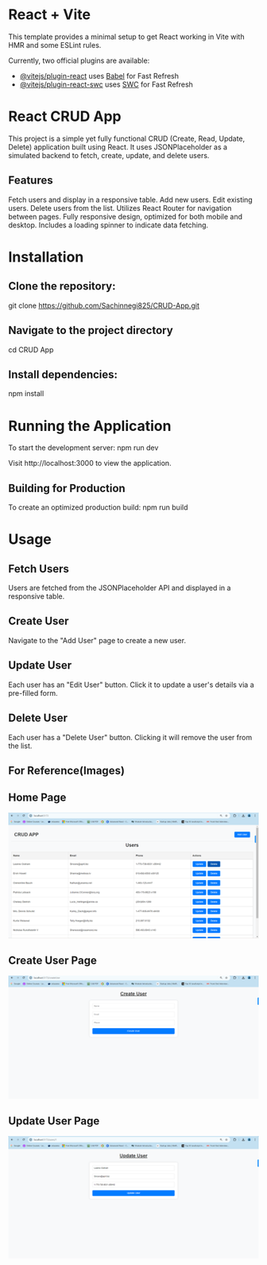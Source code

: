 # React + Vite

This template provides a minimal setup to get React working in Vite with HMR and some ESLint rules.

Currently, two official plugins are available:

- [@vitejs/plugin-react](https://github.com/vitejs/vite-plugin-react/blob/main/packages/plugin-react/README.md) uses [Babel](https://babeljs.io/) for Fast Refresh
- [@vitejs/plugin-react-swc](https://github.com/vitejs/vite-plugin-react-swc) uses [SWC](https://swc.rs/) for Fast Refresh

# React CRUD App

This project is a simple yet fully functional CRUD (Create, Read, Update, Delete) application built using React. It uses JSONPlaceholder as a simulated backend to fetch, create, update, and delete users.

## Features

Fetch users and display in a responsive table.
Add new users.
Edit existing users.
Delete users from the list.
Utilizes React Router for navigation between pages.
Fully responsive design, optimized for both mobile and desktop.
Includes a loading spinner to indicate data fetching.

# Installation

## Clone the repository:

git clone https://github.com/Sachinnegi825/CRUD-App.git

## Navigate to the project directory

cd CRUD App

## Install dependencies:

npm install

# Running the Application

To start the development server:
npm run dev

Visit http://localhost:3000 to view the application.

## Building for Production

To create an optimized production build:
npm run build

# Usage

## Fetch Users

Users are fetched from the JSONPlaceholder API and displayed in a responsive table.

## Create User

Navigate to the "Add User" page to create a new user.

## Update User

Each user has an "Edit User" button. Click it to update a user's details via a pre-filled form.

## Delete User

Each user has a "Delete User" button. Clicking it will remove the user from the list.

## For Reference(Images)

## Home Page

![Home Page](./src/assets/home.png)

## Create User Page

![Create User Page](./src/assets/CreateUser.png)

## Update User Page

![Update User Page](./src/assets/update.png)
